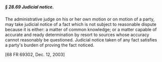 ##### § 28.69 Judicial notice. #####

The administrative judge on his or her own motion or on motion of a party, may take judicial notice of a fact which is not subject to reasonable dispute because it is either: a matter of common knowledge; or a matter capable of accurate and ready determination by resort to sources whose accuracy cannot reasonably be questioned. Judicial notice taken of any fact satisfies a party's burden of proving the fact noticed.

[68 FR 69302, Dec. 12, 2003]